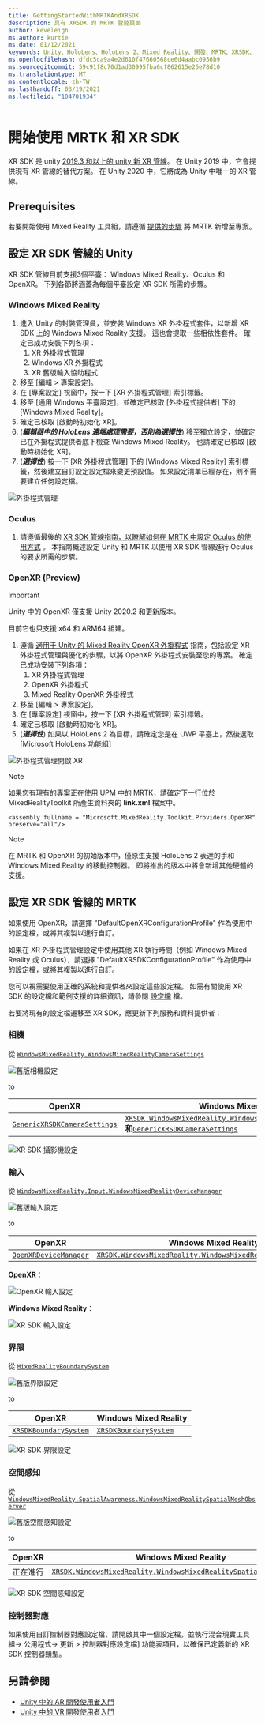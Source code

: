 ```yaml
---
title: GettingStartedWithMRTKAndXRSDK
description: 具有 XRSDK 的 MRTK 登陸頁面
author: keveleigh
ms.author: kurtie
ms.date: 01/12/2021
keywords: Unity、HoloLens、HoloLens 2、Mixed Reality、開發、MRTK、XRSDK、
ms.openlocfilehash: dfdc5ca9a4e2d610f47660568ce6d4aabc0956b9
ms.sourcegitcommit: 59c91f8c70d1ad30995fba6cf862615e25e78d10
ms.translationtype: MT
ms.contentlocale: zh-TW
ms.lasthandoff: 03/19/2021
ms.locfileid: "104701934"
---
```

# <a name="getting-started-with-mrtk-and-xr-sdk"></a>開始使用 MRTK 和 XR SDK

XR SDK 是 unity [2019.3 和以上的 unity 新 XR 管線](https://blogs.unity3d.com/2020/01/24/unity-xr-platform-updates/)。 在 Unity 2019 中，它會提供現有 XR 管線的替代方案。 在 Unity 2020 中，它將成為 Unity 中唯一的 XR 管線。

## <a name="prerequisites"></a>Prerequisites

若要開始使用 Mixed Reality 工具組，請遵循 [提供的步驟](../install-the-tools.md#importing-the-mixed-reality-toolkit) 將 MRTK 新增至專案。

## <a name="configuring-unity-for-the-xr-sdk-pipeline"></a>設定 XR SDK 管線的 Unity

XR SDK 管線目前支援3個平臺： Windows Mixed Reality、Oculus 和 OpenXR。 下列各節將涵蓋為每個平臺設定 XR SDK 所需的步驟。

### <a name="windows-mixed-reality"></a>Windows Mixed Reality

1. 進入 Unity 的封裝管理員，並安裝 Windows XR 外掛程式套件，以新增 XR SDK 上的 Windows Mixed Reality 支援。 這也會提取一些相依性套件。 確定已成功安裝下列各項：
   1. XR 外掛程式管理
   1. Windows XR 外掛程式
   1. XR 舊版輸入協助程式
1. 移至 [編輯 > 專案設定]。
1. 在 [專案設定] 視窗中，按一下 [XR 外掛程式管理] 索引標籤。
1. 移至 [通用 Windows 平臺設定]，並確定已核取 [外掛程式提供者] 下的 [Windows Mixed Reality]。
1. 確定已核取 [啟動時初始化 XR]。
1.  (**_編輯器中的 HoloLens 遠端處理需要，否則為選擇性_**) 移至獨立設定，並確定已在外掛程式提供者底下檢查 Windows Mixed Reality。 也請確定已核取 [啟動時初始化 XR]。
1.  (**_選擇性_**) 按一下 [XR 外掛程式管理] 下的 [Windows Mixed Reality] 索引標籤，然後建立自訂設定設定檔來變更預設值。 如果設定清單已經存在，則不需要建立任何設定檔。

![外掛程式管理](../features/images/xrsdk/PluginManagement.png)

### <a name="oculus"></a>Oculus

1. 請遵循最後的 [XR SDK 管線指南，以瞭解如何在 MRTK 中設定 Oculus 的使用方式](../features/cross-platform/oculus-quest-mrtk.md) 。 本指南概述設定 Unity 和 MRTK 以使用 XR SDK 管線進行 Oculus 的要求所需的步驟。

### <a name="openxr-preview"></a>OpenXR (Preview) 

> [!IMPORTANT]
> Unity 中的 OpenXR 僅支援 Unity 2020.2 和更新版本。
>
> 目前它也只支援 x64 和 ARM64 組建。

1. 遵循 [適用于 Unity 的 Mixed Reality OpenXR 外掛程式](https://aka.ms/openxr-unity-install) 指南，包括設定 XR 外掛程式管理與優化的步驟，以將 OpenXR 外掛程式安裝至您的專案。 確定已成功安裝下列各項：
   1. XR 外掛程式管理
   1. OpenXR 外掛程式
   1. Mixed Reality OpenXR 外掛程式
1. 移至 [編輯 > 專案設定]。
1. 在 [專案設定] 視窗中，按一下 [XR 外掛程式管理] 索引標籤。
1. 確定已核取 [啟動時初始化 XR]。
1.  (**_選擇性_**) 如果以 HoloLens 2 為目標，請確定您是在 UWP 平臺上，然後選取 [Microsoft HoloLens 功能組]

![外掛程式管理開啟 XR](../features/images/xrsdk/PluginManagementOpenXR.png)

> [!NOTE]
> 如果您有現有的專案正在使用 UPM 中的 MRTK，請確定下一行位於 MixedRealityToolkit 所產生資料夾的 **link.xml** 檔案中。

`<assembly fullname = "Microsoft.MixedReality.Toolkit.Providers.OpenXR" preserve="all"/>`

> [!NOTE]
> 在 MRTK 和 OpenXR 的初始版本中，僅原生支援 HoloLens 2 表達的手和 Windows Mixed Reality 的移動控制器。 即將推出的版本中將會新增其他硬體的支援。

## <a name="configuring-mrtk-for-the-xr-sdk-pipeline"></a>設定 XR SDK 管線的 MRTK

如果使用 OpenXR，請選擇 "DefaultOpenXRConfigurationProfile" 作為使用中的設定檔，或將其複製以進行自訂。

如果在 XR 外掛程式管理設定中使用其他 XR 執行時間（例如 Windows Mixed Reality 或 Oculus），請選擇 "DefaultXRSDKConfigurationProfile" 作為使用中的設定檔，或將其複製以進行自訂。

您可以視需要使用正確的系統和提供者來設定這些設定檔。 如需有關使用 XR SDK 的設定檔和範例支援的詳細資訊，請參閱 [設定檔](../features/profiles/profiles.md#xr-sdk) 檔。

若要將現有的設定檔遷移至 XR SDK，應更新下列服務和資料提供者：

### <a name="camera"></a>相機

從 [`WindowsMixedReality.WindowsMixedRealityCameraSettings`](xref:Microsoft.MixedReality.Toolkit.WindowsMixedReality.WindowsMixedRealityCameraSettings)

![舊版相機設定](../features/images/xrsdk/CameraSystemLegacy.png)

to

| OpenXR | Windows Mixed Reality |
|--------|-----------------------|
| [`GenericXRSDKCameraSettings`](xref:Microsoft.MixedReality.Toolkit.XRSDK.GenericXRSDKCameraSettings) | [`XRSDK.WindowsMixedReality.WindowsMixedRealityCameraSettings`](xref:Microsoft.MixedReality.Toolkit.XRSDK.WindowsMixedReality.WindowsMixedRealityCameraSettings)**和**[`GenericXRSDKCameraSettings`](xref:Microsoft.MixedReality.Toolkit.XRSDK.GenericXRSDKCameraSettings) |

![XR SDK 攝影機設定](../features/images/xrsdk/CameraSystemXRSDK.png)

### <a name="input"></a>輸入

從 [`WindowsMixedReality.Input.WindowsMixedRealityDeviceManager`](xref:Microsoft.MixedReality.Toolkit.WindowsMixedReality.Input.WindowsMixedRealityDeviceManager)

![舊版輸入設定](../features/images/xrsdk/InputSystemWMRLegacy.png)

to

| OpenXR | Windows Mixed Reality |
|--------|-----------------------|
| [`OpenXRDeviceManager`](xref:Microsoft.MixedReality.Toolkit.XRSDK.OpenXR.OpenXRDeviceManager) | [`XRSDK.WindowsMixedReality.WindowsMixedRealityDeviceManager`](xref:Microsoft.MixedReality.Toolkit.XRSDK.WindowsMixedReality.WindowsMixedRealityDeviceManager) |

__OpenXR__：

![OpenXR 輸入設定](../features/images/xrsdk/InputSystemOpenXR.png)

__Windows Mixed Reality__：

![XR SDK 輸入設定](../features/images/xrsdk/InputSystemWMRXRSDK.png)

### <a name="boundary"></a>界限

從 [`MixedRealityBoundarySystem`](xref:Microsoft.MixedReality.Toolkit.Boundary.MixedRealityBoundarySystem)

![舊版界限設定](../features/images/xrsdk/BoundarySystemLegacy.png)

to

| OpenXR | Windows Mixed Reality |
|--------|-----------------------|
| [`XRSDKBoundarySystem`](xref:Microsoft.MixedReality.Toolkit.XRSDK.XRSDKBoundarySystem) | [`XRSDKBoundarySystem`](xref:Microsoft.MixedReality.Toolkit.XRSDK.XRSDKBoundarySystem) |

![XR SDK 界限設定](../features/images/xrsdk/BoundarySystemXRSDK.png)

### <a name="spatial-awareness"></a>空間感知

從 [`WindowsMixedReality.SpatialAwareness.WindowsMixedRealitySpatialMeshObserver`](xref:Microsoft.MixedReality.Toolkit.WindowsMixedReality.SpatialAwareness.WindowsMixedRealitySpatialMeshObserver)

![舊版空間感知設定](../features/images/xrsdk/SpatialAwarenessLegacy.png)

to

| OpenXR | Windows Mixed Reality |
|--------|-----------------------|
| 正在進行 | [`XRSDK.WindowsMixedReality.WindowsMixedRealitySpatialMeshObserver`](xref:Microsoft.MixedReality.Toolkit.XRSDK.WindowsMixedReality.WindowsMixedRealitySpatialMeshObserver) |

![XR SDK 空間感知設定](../features/images/xrsdk/SpatialAwarenessXRSDK.png)

### <a name="controller-mappings"></a>控制器對應

如果使用自訂控制器對應設定檔，請開啟其中一個設定檔，並執行混合現實工具組-> 公用程式-> 更新 > 控制器對應設定檔] 功能表項目，以確保已定義新的 XR SDK 控制器類型。

## <a name="see-also"></a>另請參閱

* [Unity 中的 AR 開發使用者入門](https://docs.unity3d.com/Manual/AROverview.html)
* [Unity 中的 VR 開發使用者入門](https://docs.unity3d.com/Manual/VROverview.html)
